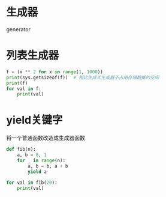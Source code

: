 # 生成器

generator

# 列表生成器

```python
f = (x ** 2 for x in range(1, 1000))
print(sys.getsizeof(f))  # 相比生成式生成器不占用存储数据的空间
print(f)
for val in f:
    print(val)
```

# yield关键字

将一个普通函数改造成生成器函数

```python
def fib(n):
    a, b = 0, 1
    for _ in range(n):
        a, b = b, a + b
        yield a
 
for val in fib(20):
    print(val)
```